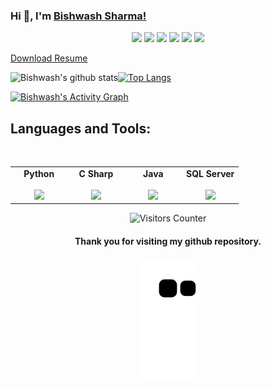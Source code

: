 ### Hi 👋,  I'm [Bishwash Sharma!](https://sharmabishwash.com.np/)

<p align="center">
<a href = "https://www.linkedin.com/in"><img src="https://github.com/mebinaya/mebinaya/blob/main/Icons/icons8-linkedin-48.png"/></a>
<a href = "https://twitter.com/bishwashsharmaa"><img src="https://github.com/mebinaya/mebinaya/blob/main/Icons/icons8-twitter-48.png"/></a>
<a href = "https://www.instagram.com"><img src="https://github.com/mebinaya/mebinaya/blob/main/Icons/icons8-instagram-48.png"/></a>
<a href = "https://www.youtube.com"><img src="https://github.com/mebinaya/mebinaya/blob/main/Icons/icons8-youtube-48.png"/></a>
<a href="mailto:sharmaabishwas@gmail.com"><img src="https://github.com/mebinaya/mebinaya/blob/main/Icons/icons8-gmail-48.png"></a>
<a href="https://sharmabishwash.com.np"><img src="https://github.com/mebinaya/mebinaya/blob/main/Icons/icons8-website-48.png"></a>
</p>


<!-- - 👀 Data Science -->

[Download Resume](https://sharmabishwash.com.np/)

![Bishwash's github stats](https://github-readme-stats.vercel.app/api?username=itsbishwas&count_private=true&show_icons=true&theme=radical)<a href="https://github.com/itsbishwas">[![Top Langs](https://github-readme-stats.vercel.app/api/top-langs/?username=itsbishwas&layout=compact&theme=dark)](https://github.com/itsbishwash)</a>

<a href="https://github.com/itsbishwas/github-readme-activity-graph"><img alt="Bishwash's Activity Graph" src="https://activity-graph.herokuapp.com/graph?username=itsbishwas&bg_color=0D1117&color=5BCDEC&line=5BCDEC&point=FFFFFF&hide_border=true" /></a>

## Languages and Tools:
<br/>
<center>
<table>
<tbody align="center">
   
<td align="center" width="25%">
<span><b><center>Python</center></b></span><br/> 
<img height=75px src="https://img.icons8.com/color/2x/python.png"> 
</td>

<td align="center" width="25%">
<span><b><center>C Sharp</center></b></span><br/> 
<img height=75px src="https://seeklogo.com/images/C/c-sharp-c-logo-02F17714BA-seeklogo.com.png"> 
</td>
     
     
  <td align="center" width="25%">
<span><b><center>Java</center></b></span><br/> 
<img height=75px src="https://seeklogo.com/images/J/java-logo-7833D1D21A-seeklogo.com.png"> 
</td>
     
 <td align="center" width="25%">
<span><b><center>SQL Server</center></b></span><br/> 
<img height=75px src="https://seeklogo.com/images/M/microsoft-sql-server-logo-96AF49E2B3-seeklogo.com.png"> 
</td>
         

</tbody>
</table>

<img src="https://visitor-badge.glitch.me/badge?page_id=itsbishwas.itsbishwas" alt="Visitors Counter">
    
#### <p align="center"> Thank you for visiting my github repository. </p>

<!--     https://dev.to/mishmanners/how-to-enable-github-actions-on-your-profile-readme-for-a-contribution-graph-4l66 -->
<p align="center">
  <img src="https://github.com/itsbishwas/itsbishwas/raw/output/github-contribution-grid-snake.svg" alt="snake"></center>
</p>
